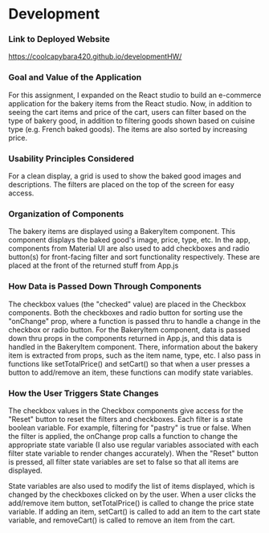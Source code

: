 # Development

### Link to Deployed Website
https://coolcapybara420.github.io/developmentHW/

### Goal and Value of the Application
For this assignment, I expanded on the React studio to build an e-commerce application for the bakery items from the React studio. Now, in addition to seeing the cart items and price of the cart, users can filter based on the type of bakery good, in addition to filtering goods shown based on cuisine type (e.g. French baked goods).
The items are also sorted by increasing price.
### Usability Principles Considered
For a clean display, a grid is used to show the baked good images and descriptions. The filters are placed on the top of the screen for easy access.
### Organization of Components
The bakery items are displayed using a BakeryItem component. This component displays the baked good's image, price, type, etc.
In the app, components from Material UI are also used to add checkboxes and radio button(s) for front-facing filter and sort functionality respectively. These are placed at the front of the returned stuff from App.js
### How Data is Passed Down Through Components
The checkbox values (the "checked" value) are placed in the Checkbox components. Both the checkboxes and radio button for sorting use the "onChange" prop, where a function is passed thru to handle a change in the checkbox or radio button.
For the BakeryItem component, data is passed down thru props in the <BakeryItem /> components returned in App.js, and this data is handled in the BakeryItem component. There, information about the bakery item is extracted from props, such as the item name, type, etc. I also pass in functions like setTotalPrice() and setCart() so that when a user presses a button to add/remove an item, these functions can modify state variables.
### How the User Triggers State Changes
The checkbox values in the Checkbox components give access for the "Reset" button to reset the filters and checkboxes.
Each filter is a state boolean variable. For example, filtering for "pastry" is true or false. When the filter is applied, the onChange prop calls a function to change the appropriate state variable (I also use regular variables associated with each filter state variable to render changes accurately). When the "Reset" button is pressed, all filter state variables are set to false so that all items are displayed.

State variables are also used to modify the list of items displayed, which is changed by the checkboxes clicked on by the user. 
When a user clicks the add/remove item button, setTotalPrice() is called to change the price state variable. If adding an item, setCart() is called to add an item to the cart state variable, and removeCart() is called to remove an item from the cart.

